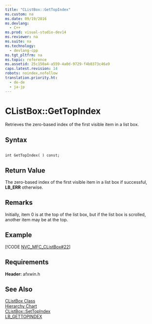 ```yaml
---
title: "CListBox::GetTopIndex"
ms.custom: na
ms.date: 09/19/2016
ms.devlang: 
  - C++
ms.prod: visual-studio-dev14
ms.reviewer: na
ms.suite: na
ms.technology: 
  - devlang-cpp
ms.tgt_pltfrm: na
ms.topic: reference
ms.assetid: 25c150a4-a559-4a0d-9729-f4b0373c46a9
caps.latest.revision: 14
robots: noindex,nofollow
translation.priority.ht: 
  - de-de
  - ja-jp
---
```

# CListBox::GetTopIndex
Retrieves the zero-based index of the first visible item in a list box.  
  
## Syntax  
  
```  
  
int GetTopIndex( ) const;  
```  
  
## Return Value  
 The zero-based index of the first visible item in a list box if successful, **LB_ERR** otherwise.  
  
## Remarks  
 Initially, item 0 is at the top of the list box, but if the list box is scrolled, another item may be at the top.  
  
## Example  
 [!CODE [NVC_MFC_CListBox#22](../CodeSnippet/VS_Snippets_Cpp/NVC_MFC_CListBox#22)]  
  
## Requirements  
 **Header:** afxwin.h  
  
## See Also  
 [CListBox Class](../vs140/CListBox-Class.md)   
 [Hierarchy Chart](../vs140/Hierarchy-Chart.md)   
 [CListBox::SetTopIndex](../vs140/CListBox--SetTopIndex.md)   
 [LB_GETTOPINDEX](http://msdn.microsoft.com/library/windows/desktop/bb761317)